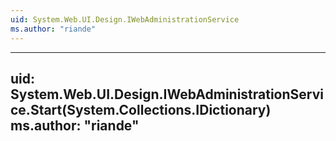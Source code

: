 ```yaml
---
uid: System.Web.UI.Design.IWebAdministrationService
ms.author: "riande"
---
```


---
uid: System.Web.UI.Design.IWebAdministrationService.Start(System.Collections.IDictionary)
ms.author: "riande"
---
